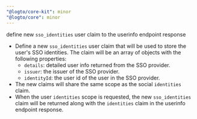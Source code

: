 ```yaml
---
"@logto/core-kit": minor
"@logto/core": minor
---
```


define new `sso_identities` user claim to the userinfo endpoint response

- Define a new `sso_identities` user claim that will be used to store the user's SSO identities. The claim will be an array of objects with the following properties:
  - `details`: detailed user info returned from the SSO provider.
  - `issuer`: the issuer of the SSO provider.
  - `identityId`: the user id of the user in the SSO provider.
- The new claims will share the same scope as the social `identities` claim.
- When the user `identities` scope is requested, the new `sso_identities` claim will be returned along with the `identities` claim in the userinfo endpoint response.
